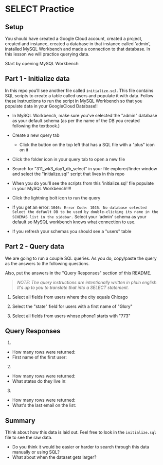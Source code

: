 # SELECT Practice

## Setup

You should have created a Google Cloud account, created a project, created and instance, created a database in that instance called 'admin', installed MySQL Workbench and made a connection to that database. In this lesson we will practice querying data.

Start by opening MySQL Workbench

## Part 1 - Initialize data

In this repo you'll see another file called `initialize.sql`. This file contains SQL scripts to create a table called users and populate it with data. Follow these instructions to run the script in MySQL Workbench so that you populate data in your GoogleCloud Database!!

* In MySQL Workbench, make sure you've selected the "admin" database as your default schema (as per the name of the DB you created following the textbook.)

* Create a new query tab
  * Click the button on the top left that has a SQL file with a "plus" icon on it

* Click the folder icon in your query tab to open a new file

* Search for "311_wk3_day1_db_select" in your file explorer/finder window and select the "initialize.sql" script that lives in this repo

* When you do you'll see the scripts from this 'initialize.sql' file populate in your MySQL Workbench!!!!

* Click the lightning bolt icon to run the query

* If you get an error: `1046: Error Code: 1046. No database selected Select the default DB to be used by double-clicking its name in the SCHEMAS list in the sidebar.` Select your 'admin' schema as your default so MySQL workbench knows what connection to use.

* If you refresh your schemas you should see a "users" table

## Part 2 - Query data

We are going to run a couple SQL queries. As you do, copy/paste the query as the answers to the following questions.

Also, put the answers in the "Query Responses" section of this README.

> *NOTE: The query instructions are intentionally written in plain english. It's up to you to translate that into a SELECT statement.*

1. Select all fields from users where the city equals Chicago

2. Select the "state" field for users with a first name of "Glory"

3. Select all fields from users whose phone1 starts with "773"

## Query Responses

1.
  * How many rows were returned:
  * First name of the first user:

2.
  * How many rows were returned:
  * What states do they live in:

3.
  * How many rows were returned:
  * What's the last email on the list:

## Summary

Think about how this data is laid out. Feel free to look in the `initialize.sql` file to see the raw data.

* Do you think it would be easier or harder to search through this data manually or using SQL?
* What about when the dataset gets larger?

